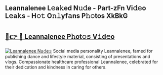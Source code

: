 ## Leannalenee L𝚎a𝚔ed N𝚞𝚍e - Part-zFn Vi𝚍𝚎o L𝚎a𝚔s - H𝚘𝚝 O𝚗𝚕yf𝚊ns P𝚑𝚘tos XkBkG

# <h2><a href="http://kfes8ff.oniu.top/?m=Leannalenee">🔗👉 🔴 Leannalenee P𝚑ot𝚘𝚜 V𝚒d𝚎o</a></h2>

[![Leannalenee Nu𝚍e𝚜](https://i.imgur.com/0qMVB7G.gif)](http://kfes8ff.oniu.top/?m=Leannalenee)
Social media personality Leannalenee, famed for publishing dance and lifestyle material, consisting of presentations and vlogs. Compassionate healthcare professional Leannalenee, celebrated for their dedication and kindness in caring for others.  
